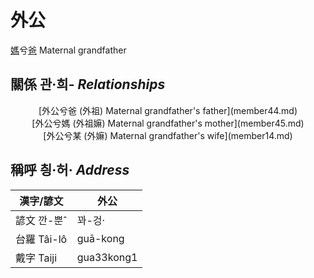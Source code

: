 # 外公
[媽](member1.md)兮[爸](member2.md)
Maternal grandfather

## 關係 관·희- _Relationships_

<center>[外公兮爸 (外祖) Maternal grandfather's father](member44.md)</center>

<center>[外公兮媽 (外祖嫲) Maternal grandfather's mother](member45.md)</center>

<center>[外公兮某 (外嫲) Maternal grandfather's wife](member14.md)</center>



## 稱呼 칑·허· _Address_

漢字/諺文 | 外公
--- | ---
諺文 깐-뿐ˆ | 꽈-겅·
台羅 Tâi-lô | guā-kong
戴字 Taiji | gua33kong1


